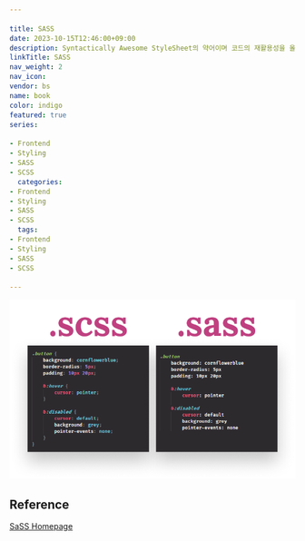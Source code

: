 ```yaml
---

title: SASS
date: 2023-10-15T12:46:00+09:00
description: Syntactically Awesome StyleSheet의 약어이며 코드의 재활용성을 올리고, 가독성을 올리는 등 CSS에서 보이던 단점을 보완하고, 개발의 효율을 올리기 위해 등장한 CSS 전처리기 언어
linkTitle: SASS
nav_weight: 2
nav_icon:
vendor: bs
name: book
color: indigo
featured: true
series:

- Frontend
- Styling
- SASS
- SCSS
  categories:
- Frontend
- Styling
- SASS
- SCSS
  tags:
- Frontend
- Styling
- SASS
- SCSS

---
```


![SCSS-SASS](scss-sass.png#center)

## Reference

[SaSS Homepage](https://sass-lang.com/)
